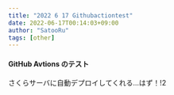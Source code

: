 ```yaml
---
title: "2022 6 17 Githubactiontest"
date: 2022-06-17T00:14:03+09:00
author: "SatooRu"
tags: [other]
---
```



#### GitHub Avtions のテスト
さくらサーバに自動デプロイしてくれる...はず！!2